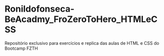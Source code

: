 # Ronildofonseca-BeAcadmy_FroZeroToHero_HTMLeCSS
Repositório exclusivo para exercícios e replica das aulas de HTML e CSS do Bootcamp FZTH
